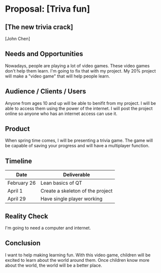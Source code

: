 # Proposal: [Triva fun]
## [The new trivia crack]
[John Chen] 

## Needs and Opportunities
Nowadays, people are playing a lot of video games. These video games don't help them learn.
I'm going to fix that with my project. My 20% project will make a "video game" that will help people learn.

## Audience / Clients / Users
Anyone from ages 10 and up will be able to benifit from my project.
I will be able to access them using the power of the internet. I will post the project online so anyone who has
an internet access can use it.

## Product
When spring time comes, I will be presenting a trivia game. 
The game will be capable of saving your progress and will have a multiplayer function.

## Timeline

| Date          | Deliverable   |
| ------------- | ------------- |
| February 26   | Lean basics of QT |
| April 1       | Create a skeleton of the project |
| April 29      | Have single player working |

## Reality Check
I'm going to need a computer and internet.

## Conclusion
I want to help making learning fun. With this video game, children will be excited to learn about the world around them.
Once children know more about the world, the world will be a better place.
